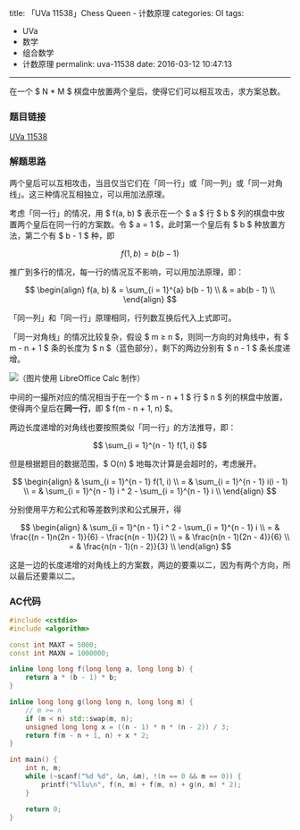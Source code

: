 title: 「UVa 11538」Chess Queen - 计数原理
categories: OI
tags: 
  - UVa
  - 数学
  - 组合数学
  - 计数原理
permalink: uva-11538
date: 2016-03-12 10:47:13
---

在一个 $ N * M $ 棋盘中放置两个皇后，使得它们可以相互攻击，求方案总数。

<!-- more -->

### 题目链接
[UVa 11538](https://uva.onlinejudge.org/index.php?option=com_onlinejudge&Itemid=8&page=show_problem&category=&problem=2533)

### 解题思路
两个皇后可以互相攻击，当且仅当它们在「同一行」或「同一列」或「同一对角线」。这三种情况互相独立，可以用加法原理。

考虑「同一行」的情况，用 $ f(a, b) $ 表示在一个 $ a $ 行 $ b $ 列的棋盘中放置两个皇后在同一行的方案数。令 $ a = 1 $，此时第一个皇后有 $ b $ 种放置方法，第二个有 $ b - 1 $ 种，即

$$ f(1, b) = b(b - 1) $$

推广到多行的情况，每一行的情况互不影响，可以用加法原理，即：

$$
\begin{align}
f(a, b) & = \sum_{i = 1}^{a} b(b - 1) \\
& = ab(b - 1) \\
\end{align}
$$

「同一列」和「同一行」原理相同，行列数互换后代入上式即可。

「同一对角线」的情况比较复杂，假设 $ m ≥ n $，则同一方向的对角线中，有 $ m - n + 1 $ 条的长度为 $ n $（蓝色部分），剩下的两边分别有 $ n - 1 $ 条长度递增。

![（图片使用 
LibreOffice Calc 
制作）](uva-11538/cells.png)

中间的一撮所对应的情况相当于在一个 $ m - n + 1 $ 行 $ n $ 列的棋盘中放置，使得两个皇后在**同一行**，即 $ f(m - n + 1, n) $。

两边长度递增的对角线也要按照类似「同一行」的方法推导，即：

$$ \sum_{i = 1}^{n - 1} f(1, i) $$

但是根据题目的数据范围，$ O(n) $ 地每次计算是会超时的，考虑展开。

$$
\begin{align}
& \sum_{i = 1}^{n - 1} f(1, i) \\
= & \sum_{i = 1}^{n - 1} i(i - 1) \\
= & \sum_{i = 1}^{n - 1} i ^ 2 - \sum_{i = 1}^{n - 1} i \\
\end{align}
$$

分别使用平方和公式和等差数列求和公式展开，得

$$
\begin{align}
& \sum_{i = 1}^{n - 1} i ^ 2 - \sum_{i = 1}^{n - 1} i \\
= & \frac{(n - 1)n(2n - 1)}{6} - \frac{n(n - 1)}{2} \\
= & \frac{n(n - 1)(2n - 4)}{6} \\
= & \frac{n(n - 1)(n - 2)}{3} \\
\end{align}
$$

这是一边的长度递增的对角线上的方案数，两边的要乘以二，因为有两个方向，所以最后还要乘以二。

### AC代码
```c++
#include <cstdio>
#include <algorithm>

const int MAXT = 5000;
const int MAXN = 1000000;

inline long long f(long long a, long long b) {
	return a * (b - 1) * b;
}

inline long long g(long long n, long long m) {
	// m >= n
	if (m < n) std::swap(m, n);
	unsigned long long x = ((n - 1) * n * (n - 2)) / 3;
	return f(m - n + 1, n) + x * 2;
}

int main() {
	int n, m;
	while (~scanf("%d %d", &n, &m), !(n == 0 && m == 0)) {
		printf("%llu\n", f(n, m) + f(m, n) + g(n, m) * 2);
	}

	return 0;
}
```
